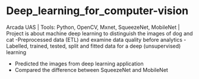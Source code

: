 # Deep_learning_for_computer-vision

Arcada UAS | Tools: Python, OpenCV, Mxnet, SqueezeNet, MobileNet |  Project is about machine deep learning to distinguish the images of dog and cat
-Preprocessed data (ETL) and examine data quality before analytics
-Labelled, trained, tested, split and fitted data for a deep (unsupervised) learning 
- Predicted the images from deep learning application
- Compared the difference between SqueezeNet and MobileNet
